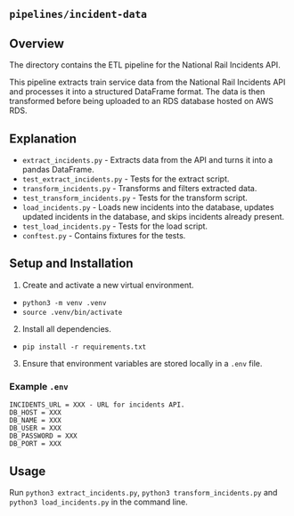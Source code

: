## `pipelines/incident-data`

## Overview
The directory contains the ETL pipeline for the National Rail Incidents API.

This pipeline extracts train service data from the National Rail Incidents API and processes it into a structured DataFrame format. The data is then transformed before being uploaded to an RDS database hosted on AWS RDS.

## Explanation
- `extract_incidents.py` - Extracts data from the API and turns it into a pandas DataFrame.
- `test_extract_incidents.py` - Tests for the extract script.
- `transform_incidents.py` - Transforms and filters extracted data.
- `test_transform_incidents.py` - Tests for the transform script.
- `load_incidents.py` - Loads new incidents into the database, updates updated incidents in the database, and skips incidents already present.
- `test_load_incidents.py` - Tests for the load script.
- `conftest.py` - Contains fixtures for the tests.


## Setup and Installation
1. Create and activate a new virtual environment.
- `python3 -m venv .venv`
- `source .venv/bin/activate`
2. Install all dependencies.
- `pip install -r requirements.txt`
3. Ensure that environment variables are stored locally in a `.env` file.

### Example `.env`
```
INCIDENTS_URL = XXX - URL for incidents API.
DB_HOST = XXX
DB_NAME = XXX
DB_USER = XXX
DB_PASSWORD = XXX
DB_PORT = XXX
```

## Usage
Run `python3 extract_incidents.py`, `python3 transform_incidents.py` and `python3 load_incidents.py` in the command line.